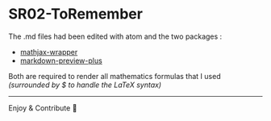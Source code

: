 # SR02-ToRemember

The .md files had been edited with atom and the two packages :
* [mathjax-wrapper](https://atom.io/packages/mathjax-wrapper)
* [markdown-preview-plus](https://atom.io/packages/markdown-preview-plus)

Both are required to render all mathematics formulas that I used *(surrounded by $ to handle the LaTeX syntax)*

---
Enjoy & Contribute :rocket:
